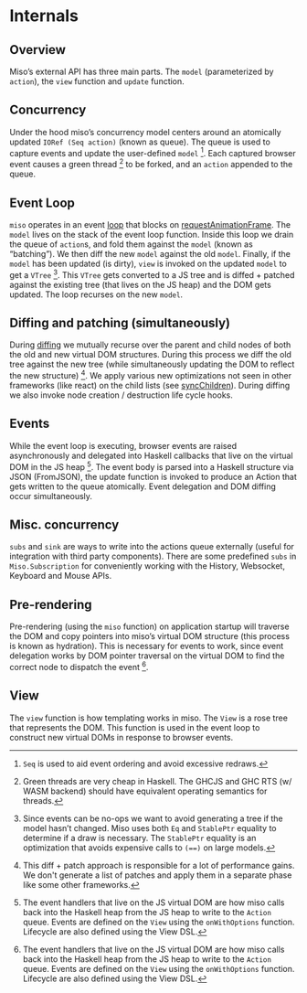 Internals
===========================

## Overview

Miso’s external API has three main parts. The `model` (parameterized by `action`), the `view` function and `update` function. 

## Concurrency

Under the hood miso’s concurrency model centers around an atomically updated `IORef (Seq action)` (known as queue). The queue is used to capture events and update the user-defined `model` [^1]. Each captured browser event causes a green thread [^2] to be forked, and an `action` appended to the queue.

## Event Loop

`miso` operates in an event [loop](https://github.com/dmjio/miso/blob/master/src/Miso.hs#L124) that blocks on [requestAnimationFrame](https://developer.mozilla.org/en-US/docs/Web/API/Window/requestAnimationFrame). The `model` lives on the stack of the event loop function. Inside this loop we drain the queue of `action`s, and fold them against the `model` (known as “batching”). We then diff the new `model` against the old `model`. Finally, if the `model` has been updated (is dirty), `view` is invoked on the updated `model` to get a `VTree` [^3]. This `VTree` gets converted to a JS tree and is diffed + patched against the existing tree (that lives on the JS heap) and the DOM gets updated. The loop recurses on the new `model`.

## Diffing and patching (simultaneously)

During [diffing](https://github.com/dmjio/miso/blob/master/jsbits/miso.js#L3) we mutually recurse over the parent and child nodes of both the old and new virtual DOM structures. During this process we diff the old tree against the new tree (while simultaneously updating the DOM to reflect the new structure) [^4]. We apply various new optimizations not seen in other frameworks (like react) on the child lists (see [syncChildren](https://github.com/dmjio/miso/blob/master/jsbits/miso.js#L187)). During diffing we also invoke node creation / destruction life cycle hooks.

## Events

While the event loop is executing, browser events are raised asynchronously and delegated into Haskell callbacks that live on the virtual DOM in the JS heap [^6]. The event body is parsed into a Haskell structure via JSON (FromJSON), the update function is invoked to produce an Action that gets written to the queue atomically. Event delegation and DOM diffing occur simultaneously.

## Misc. concurrency

`subs` and `sink` are ways to write into the actions queue externally (useful for integration with third party components). There are some predefined `subs` in `Miso.Subscription` for conveniently working with the History, Websocket, Keyboard and Mouse APIs.

## Pre-rendering

Pre-rendering (using the `miso` function) on application startup will traverse the DOM and copy pointers into miso’s virtual DOM structure (this process is known as hydration). This is necessary for events to work, since event delegation works by DOM pointer traversal on the virtual DOM to find the correct node to dispatch the event [^6].

## View

The `view` function is how templating works in miso. The `View` is a rose tree that represents the DOM. This function is used in the event loop to construct new virtual DOMs in response to browser events.

[^1]: `Seq` is used to aid event ordering and avoid excessive redraws.

[^2]: Green threads are very cheap in Haskell. The GHCJS and GHC RTS (w/ WASM backend) should have equivalent operating semantics for threads.

[^3]: Since events can be no-ops we want to avoid generating a tree if the model hasn’t changed. Miso uses both `Eq` and `StablePtr` equality to determine if a draw is necessary. The `StablePtr` equality is an optimization that avoids expensive calls to `(==)` on large models.

[^4]: This diff + patch approach is responsible for a lot of performance gains. We don't generate a list of patches and apply them in a separate phase like some other frameworks.

[^5]: `VTree` is the Haskell AST version of a JS virtual DOM. The `view` function constructs terms in this AST, it is then lowered into a `JSVal`. The `JSVal` is a virtual DOM tree structure that lives in the JS heap that is used for diffing. Once lowered, we diff against the existing virtual DOM that already lives in the JS heap.

[^6]: The event handlers that live on the JS virtual DOM are how miso calls back into the Haskell heap from the JS heap to write to the `Action` queue. Events are defined on the `View` using the `onWithOptions` function. Lifecycle are also defined using the View DSL. 
